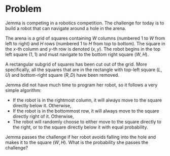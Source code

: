 # Problem

Jemma is competing in a robotics competition. The challenge for today is to build a robot that can navigate around a hole in the arena.

The arena is a grid of squares containing $W$ columns (numbered $1$ to $W$ from left to right) and $H$ rows (numbered $1$ to $H$ from top to bottom). The square in the $x$-th column and $y$-th row is denoted $(x, y)$. The robot begins in the top left square $(1,1)$ and must navigate to the bottom right square $(W, H)$.

A rectangular subgrid of squares has been cut out of the grid. More specifically, all the squares that are in the rectangle with top-left square $(L, U)$ and bottom-right square $(R, D)$ have been removed.

Jemma did not have much time to program her robot, so it follows a very simple algorithm:

- If the robot is in the rightmost column, it will always move to the square directly below it. Otherwise,
- If the robot is in the bottommost row, it will always move to the square directly right of it. Otherwise,
- The robot will randomly choose to either move to the square directly to the right, or to the square directly below it with equal probability.

Jemma passes the challenge if her robot avoids falling into the hole and makes it to the square $(W, H)$. What is the probability she passes the challenge?
